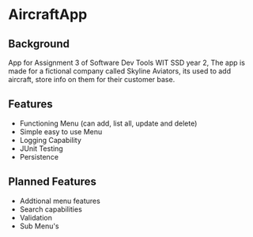 # AircraftApp
## Background
App for Assignment 3 of Software Dev Tools WIT SSD year 2, The app is made for a fictional company called Skyline Aviators, its used to add aircraft,
store info on them for their customer base.

## Features
- Functioning Menu (can add, list all, update and delete)
- Simple easy to use Menu
- Logging Capability
- JUnit Testing
- Persistence

## Planned Features
- Addtional menu features
- Search capabilities
- Validation
- Sub Menu's

